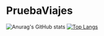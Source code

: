 # PruebaViajes

![Anurag's GitHub stats](https://github-readme-stats.vercel.app/api?username=danielRebv&theme=dark&show_icons=true)
[![Top Langs](https://github-readme-stats.vercel.app/api/top-langs/?username=danielRebv&layout=compact)](https://github.com/anuraghazra/github-readme-stats)
